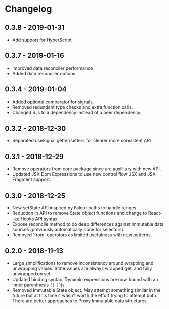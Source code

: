 # Changelog

## 0.3.8 - 2019-01-31
- Add support for HyperScript

## 0.3.7 - 2019-01-16
- Improved data reconciler performance
- Added data reconciler options

## 0.3.4 - 2019-01-04
- Added optional comparator for signals.
- Removed redundant type checks and extra function calls.
- Changed S.js to a dependency instead of a peer dependency.

## 0.3.2 - 2018-12-30
- Separated useSignal getter/setters for clearer more consistent API

## 0.3.1 - 2018-12-29
- Remove operators from core package since are auxilliary with new API.
- Updated JSX Dom Expressions to use new control flow JSX and JSX Fragment support.

## 0.3.0 - 2018-12-25
- New setState API inspired by Falcor paths to handle ranges.
- Reduction in API to remove State object functions and change to React-like Hooks API syntax.
- Expose reconcile method to do deep differences against immutable data sources (previously automatically done for selectors).
- Removed 'from' operators as limited usefulness with new patterns.

## 0.2.0 - 2018-11-13
- Large simplifications to remove inconsistency around wrapping and unwrapping values. State values are always wrapped get, and fully unwrapped on set.
- Updated binding syntax. Dynamic expressions are now bound with an inner parenthesis ```{( )}```js
- Removed Immutable State object. May attempt something similar in the future but at this time it wasn't worth the effort trying to attempt both. There are better approaches to Proxy Immutable data structures.
